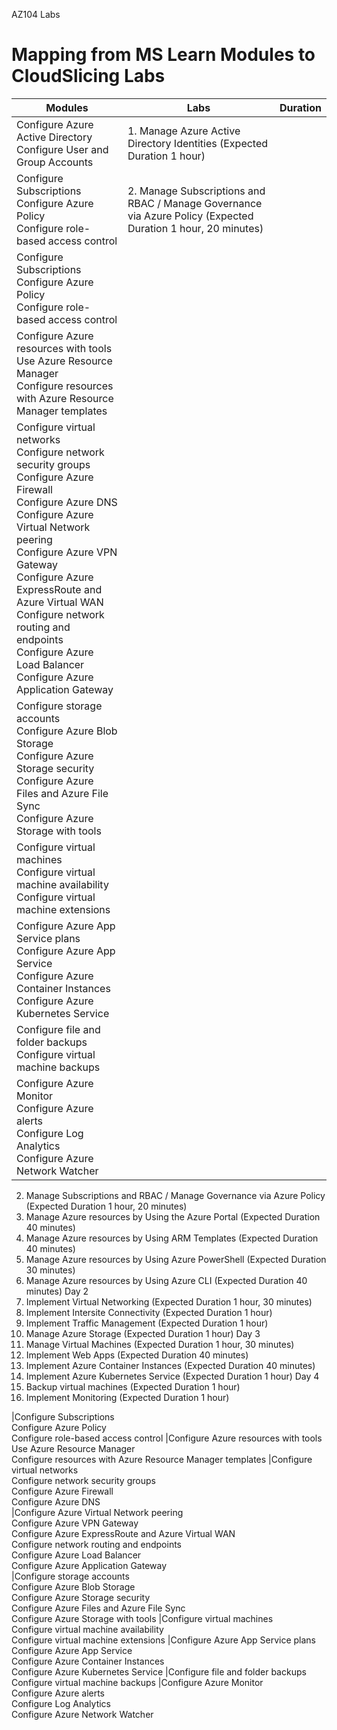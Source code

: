 AZ104 Labs
# Mapping from MS Learn Modules to CloudSlicing Labs


|Modules | Labs | Duration|
|---|---|---|
|Configure Azure Active Directory<BR>Configure User and Group Accounts|1.	Manage Azure Active Directory Identities (Expected Duration 1 hour)||
|Configure Subscriptions<br>Configure Azure Policy<br>Configure role-based access control|2.	Manage Subscriptions and RBAC / Manage Governance via Azure Policy (Expected Duration 1 hour, 20 minutes)||  
|Configure Subscriptions<BR>Configure Azure Policy<BR>Configure role-based access control|||
|Configure Azure resources with tools<BR>Use Azure Resource Manager<BR>Configure resources with Azure Resource Manager templates|||
|Configure virtual networks<BR>Configure network security groups<BR>Configure Azure Firewall<BR>Configure Azure DNS<BR>Configure Azure Virtual Network peering<BR>Configure Azure VPN Gateway<BR>Configure Azure ExpressRoute and Azure Virtual WAN<BR>Configure network routing and endpoints<BR>Configure Azure Load Balancer<BR>Configure Azure Application Gateway|||
|Configure storage accounts<BR>Configure Azure Blob Storage<BR>Configure Azure Storage security<BR>Configure Azure Files and Azure File Sync<BR>Configure Azure Storage with tools|||
|Configure virtual machines<BR>Configure virtual machine availability<BR>Configure virtual machine extensions|||
|Configure Azure App Service plans<BR>Configure Azure App Service<BR>Configure Azure Container Instances<BR>Configure Azure Kubernetes Service|||
|Configure file and folder backups<BR>Configure virtual machine backups|||
|Configure Azure Monitor<BR>Configure Azure alerts<BR>Configure Log Analytics<BR>Configure Azure Network Watcher|||
  

2.	Manage Subscriptions and RBAC / Manage Governance via Azure Policy (Expected Duration 1 hour, 20 minutes)
3.	Manage Azure resources by Using the Azure Portal (Expected Duration 40 minutes)
4.	Manage Azure resources by Using ARM Templates (Expected Duration 40 minutes)
5.	Manage Azure resources by Using Azure PowerShell (Expected Duration 30 minutes)
6.	Manage Azure resources by Using Azure CLI (Expected Duration 40 minutes)
Day 2
7.	Implement Virtual Networking (Expected Duration 1 hour, 30 minutes)
8.	Implement Intersite Connectivity (Expected Duration 1 hour)
9.	Implement Traffic Management (Expected Duration 1 hour)
10.	Manage Azure Storage (Expected Duration 1 hour)
Day 3
11.	Manage Virtual Machines (Expected Duration 1 hour, 30 minutes)
12.	Implement Web Apps (Expected Duration 40 minutes)
13.	Implement Azure Container Instances (Expected Duration 40 minutes)
14.	Implement Azure Kubernetes Service (Expected Duration 1 hour)
Day 4
15.	Backup virtual machines (Expected Duration 1 hour)
16.	Implement Monitoring (Expected Duration 1 hour)




|Configure Subscriptions<BR>Configure Azure Policy<BR>Configure role-based access control
|Configure Azure resources with tools<BR>Use Azure Resource Manager<BR>Configure resources with Azure Resource Manager templates
|Configure virtual networks<BR>Configure network security groups<BR>Configure Azure Firewall<BR>Configure Azure DNS<BR>
|Configure Azure Virtual Network peering<BR>Configure Azure VPN Gateway<BR>Configure Azure ExpressRoute and Azure Virtual WAN<BR>Configure network routing and endpoints<BR>Configure Azure Load Balancer<BR>Configure Azure Application Gateway<BR>
|Configure storage accounts<BR>Configure Azure Blob Storage<BR>Configure Azure Storage security<BR>Configure Azure Files and Azure File Sync<BR>Configure Azure Storage with tools
|Configure virtual machines<BR>Configure virtual machine availability<BR>Configure virtual machine extensions
|Configure Azure App Service plans<BR>Configure Azure App Service<BR>Configure Azure Container Instances<BR>Configure Azure Kubernetes Service
|Configure file and folder backups<BR>Configure virtual machine backups
|Configure Azure Monitor<BR>Configure Azure alerts<BR>Configure Log Analytics<BR>Configure Azure Network Watcher
